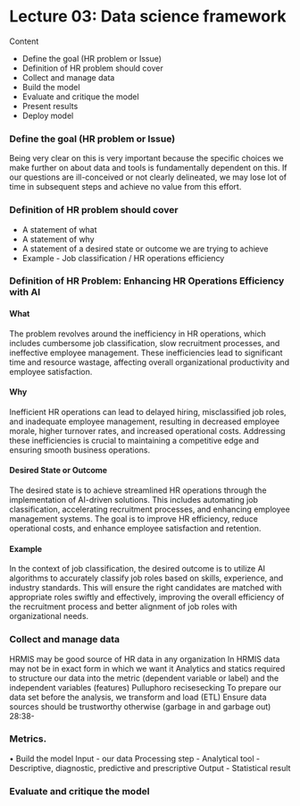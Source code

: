  # Lecture 03: Data science framework
 
 Content
 
- Define the goal (HR problem or Issue)
- Definition of HR problem should cover
- Collect and manage data
- Build the model
- Evaluate and critique the model
- Present results
- Deploy model

### Define the goal (HR problem or Issue)
Being very clear on this is very important because the
specific choices we make further on about data and tools
is fundamentally dependent on this.
If our questions are ill-conceived or not clearly
delineated, we may lose lot of time in subsequent steps
and achieve no value from this effort.

### Definition of HR problem should cover

- A statement of what
- A statement of why
- A statement of a desired state or outcome we are trying to achieve
- Example - Job classification / HR operations efficiency

### Definition of HR Problem: Enhancing HR Operations Efficiency with AI

#### What
The problem revolves around the inefficiency in HR operations, which includes cumbersome job classification, slow recruitment processes, and ineffective employee management. These inefficiencies lead to significant time and resource wastage, affecting overall organizational productivity and employee satisfaction.

#### Why
Inefficient HR operations can lead to delayed hiring, misclassified job roles, and inadequate employee management, resulting in decreased employee morale, higher turnover rates, and increased operational costs. Addressing these inefficiencies is crucial to maintaining a competitive edge and ensuring smooth business operations.

#### Desired State or Outcome
The desired state is to achieve streamlined HR operations through the implementation of AI-driven solutions. This includes automating job classification, accelerating recruitment processes, and enhancing employee management systems. The goal is to improve HR efficiency, reduce operational costs, and enhance employee satisfaction and retention.

#### Example
In the context of job classification, the desired outcome is to utilize AI algorithms to accurately classify job roles based on skills, experience, and industry standards. This will ensure the right candidates are matched with appropriate roles swiftly and effectively, improving the overall efficiency of the recruitment process and better alignment of job roles with organizational needs.

### Collect and manage data
HRMIS may be good source of HR data in any organization
In HRMIS data may not be in exact form in which we want it
Analytics and statics required to structure our data into the metric
(dependent variable or label) and the independent variables
(features)
Pulluphoro recisesecking
To prepare our data set before the analysis, we
transform and load (ETL) Ensure data sources
should be trustworthy otherwise (garbage in
and garbage out)
28:38-

### Metrics.
• Build the model
Input - our data
Processing step - Analytical tool - Descriptive, diagnostic,
predictive and prescriptive
Output - Statistical result


### Evaluate and critique the model


